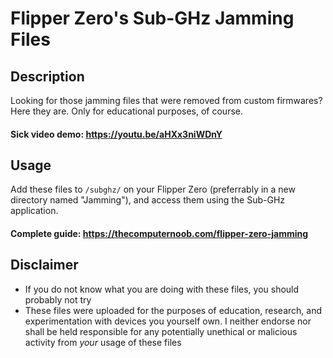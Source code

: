 # Flipper Zero's Sub-GHz Jamming Files

## Description
Looking for those jamming files that were removed from custom firmwares? Here they are. Only for educational purposes, of course.

#### Sick video demo: https://youtu.be/aHXx3niWDnY

## Usage
Add these files to `/subghz/` on your Flipper Zero (preferrably in a new directory named "Jamming"), and access them using the Sub-GHz application.

#### Complete guide: https://thecomputernoob.com/flipper-zero-jamming

## Disclaimer
* If you do not know what you are doing with these files, you should probably not try
* These files were uploaded for the purposes of education, research, and experimentation with devices you yourself own. I neither endorse nor shall be held responsible for any potentially unethical or malicious activity from *your* usage of these files
